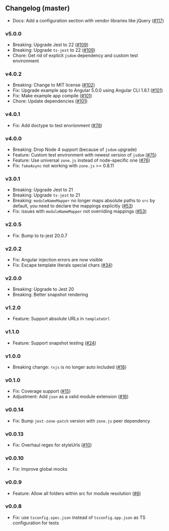 ## Changelog (master)
* Docs: Add a configuration section with vendor libraries like jQuery ([#117](https://github.com/thymikee/jest-preset-angular/pull/117))

### v5.0.0
* Breaking: Upgrade Jest to 22 ([#109](https://github.com/thymikee/jest-preset-angular/pull/109))
* Breaking: Upgrade `ts-jest` to 22 ([#109](https://github.com/thymikee/jest-preset-angular/pull/109))
* Chore: Get rid of explicit `jsdom` dependency and custom test environment

### v4.0.2
* Breaking: Change to MIT license ([#102](https://github.com/thymikee/jest-preset-angular/pull/102))
* Fix: Upgrade example app to Angular 5.0.0 using Angular CLI 1.6.1 ([#101](https://github.com/thymikee/jest-preset-angular/pull/101))
* Fix: Make example app compile ([#101](https://github.com/thymikee/jest-preset-angular/pull/101))
* Chore: Update dependencies ([#101](https://github.com/thymikee/jest-preset-angular/pull/101))

### v4.0.1
* Fix: Add doctype to test envrionment ([#78](https://github.com/thymikee/jest-preset-angular/pull/78))

### v4.0.0
* Breaking: Drop Node 4 support (because of `jsdom` upgrade)
* Feature: Custom test environment with newest version of `jsdom` ([#75](https://github.com/thymikee/jest-preset-angular/pull/75))
* Feature: Use universal `zone.js` instead of node-specific one ([#76](https://github.com/thymikee/jest-preset-angular/pull/76))
* Fix: `fakeAsync` not working with `zone.js` >= 0.8.11

### v3.0.1
* Breaking: Upgrade Jest to 21
* Breaking: Upgrade `ts-jest` to 21
* Breaking: `moduleNameMapper` no longer maps absolute paths to `src` by default, you need to declare the mappings explicitly ([#53](https://github.com/thymikee/jest-preset-angular/pull/53))
* Fix: issues with `moduleNameMapper` not overriding mappings ([#53](https://github.com/thymikee/jest-preset-angular/pull/53))

### v2.0.5
* Fix: Bump to ts-jest 20.0.7

### v2.0.2
* Fix: Angular injection errors are now visible
* Fix: Escape template literals special chars ([#34](https://github.com/thymikee/jest-preset-angular/pull/34))

### v2.0.0
* Breaking: Upgrade to Jest 20
* Breaking: Better snapshot rendering

### v1.2.0
* Feature: Support absolute URLs in `templateUrl`

### v1.1.0
* Feature: Support snapshot testing ([#24](https://github.com/thymikee/jest-preset-angular/pull/24))

### v1.0.0
* Breaking change: `rxjs` is no longer auto included ([#18](https://github.com/thymikee/jest-preset-angular/pull/18))

### v0.1.0
* Fix: Coverage support ([#15](https://github.com/thymikee/jest-preset-angular/pull/15))
* Adjustment: Add `json` as a valid module extension ([#16](https://github.com/thymikee/jest-preset-angular/pull/16))

### v0.0.14
* Fix: Bump `jest-zone-patch` version with `zone.js` peer dependency

### v0.0.13
* Fix: Overhaul regex for styleUrls ([#10](https://github.com/thymikee/jest-preset-angular/pull/10))

### v0.0.10
* Fix: Improve global mocks

### v0.0.9
* Feature: Allow all folders within src for module resolution ([#6](https://github.com/thymikee/jest-preset-angular/pull/6))

### v0.0.8
* Fix: use `tsconfig.spec.json` instead of `tsconfig.app.json` as TS configuration for tests
